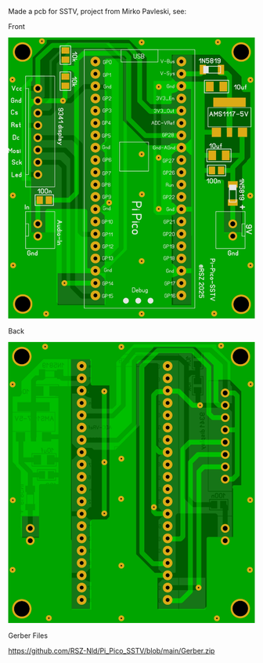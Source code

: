 Made a pcb for SSTV, project from 
Mirko Pavleski, see: 






Front

![Photo 13](https://github.com/RSZ-Nld/Pi_Pico_SSTV/blob/main/Front.JPG)

Back

![Photo 10](https://github.com/RSZ-Nld/Pi_Pico_SSTV/blob/main/Back.JPG)






Gerber Files

https://github.com/RSZ-Nld/Pi_Pico_SSTV/blob/main/Gerber.zip






